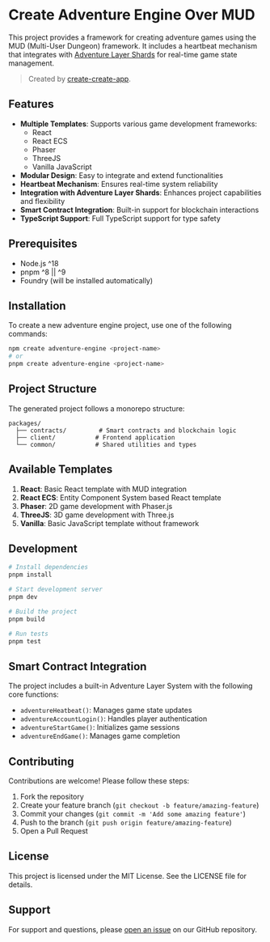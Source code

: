 # Create Adventure Engine Over MUD

This project provides a framework for creating adventure games using the MUD (Multi-User Dungeon) framework. It includes a heartbeat mechanism that integrates with [Adventure Layer Shards](https://github.com/AdventureGoldDao/adventure-layer-shards/) for real-time game state management.

> Created by [create-create-app](https://github.com/uetchy/create-create-app).

## Features

- **Multiple Templates**: Supports various game development frameworks:
  - React
  - React ECS
  - Phaser
  - ThreeJS
  - Vanilla JavaScript
- **Modular Design**: Easy to integrate and extend functionalities
- **Heartbeat Mechanism**: Ensures real-time system reliability
- **Integration with Adventure Layer Shards**: Enhances project capabilities and flexibility
- **Smart Contract Integration**: Built-in support for blockchain interactions
- **TypeScript Support**: Full TypeScript support for type safety

## Prerequisites

- Node.js ^18
- pnpm ^8 || ^9
- Foundry (will be installed automatically)

## Installation

To create a new adventure engine project, use one of the following commands:

```bash
npm create adventure-engine <project-name>
# or
pnpm create adventure-engine <project-name>
```

## Project Structure

The generated project follows a monorepo structure:

```
packages/
  ├── contracts/         # Smart contracts and blockchain logic
  ├── client/           # Frontend application
  └── common/           # Shared utilities and types
```

## Available Templates

1. **React**: Basic React template with MUD integration
2. **React ECS**: Entity Component System based React template
3. **Phaser**: 2D game development with Phaser.js
4. **ThreeJS**: 3D game development with Three.js
5. **Vanilla**: Basic JavaScript template without framework

## Development

```bash
# Install dependencies
pnpm install

# Start development server
pnpm dev

# Build the project
pnpm build

# Run tests
pnpm test
```

## Smart Contract Integration

The project includes a built-in Adventure Layer System with the following core functions:

- `adventureHeatbeat()`: Manages game state updates
- `adventureAccountLogin()`: Handles player authentication
- `adventureStartGame()`: Initializes game sessions
- `adventureEndGame()`: Manages game completion

## Contributing

Contributions are welcome! Please follow these steps:

1. Fork the repository
2. Create your feature branch (`git checkout -b feature/amazing-feature`)
3. Commit your changes (`git commit -m 'Add some amazing feature'`)
4. Push to the branch (`git push origin feature/amazing-feature`)
5. Open a Pull Request

## License

This project is licensed under the MIT License. See the LICENSE file for details.

## Support

For support and questions, please [open an issue](https://github.com/AdventureGoldDao/adventure-engine/issues) on our GitHub repository.
